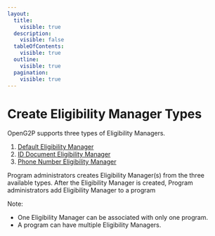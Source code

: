 ```yaml
---
layout:
  title:
    visible: true
  description:
    visible: false
  tableOfContents:
    visible: true
  outline:
    visible: true
  pagination:
    visible: true
---
```


# Create Eligibility Manager Types

OpenG2P supports three types of Eligibility Managers.

1. [Default Eligibility Manager](create-default-eligibility-manager.md)
2. [ID Document Eligibility Manager](copy-of-create-id-document-eligibility-manager.md)
3. [Phone Number Eligibility Manager](https://app.gitbook.com/o/bnTr6Kp4z4CXR4QVIPSa/s/JZcdob2emEcLMvLyIxqT/\~/changes/169/pbms/features/eligibility/user-guides/create-eligibility-manager-1/create-phone-number-eligibility-manager)

Program administrators creates Eligibility Manager(s) from the three available types. After the Eligibility Manager is created, Program administrators add Eligibility Manager to a program

Note:&#x20;

* One Eligibility Manager can be associated with only one program.
* A program can have multiple Eligibility Managers.
